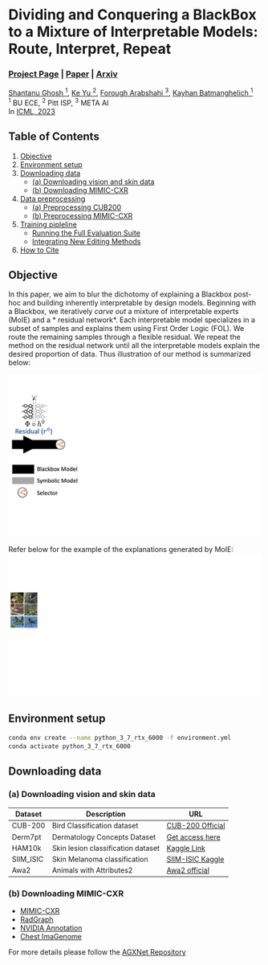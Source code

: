 # Dividing and Conquering a BlackBox to a Mixture of Interpretable Models: Route, Interpret, Repeat #

### [Project Page]() | [Paper]() | [Arxiv](https://arxiv.org/pdf/2302.10289.pdf)

[Shantanu Ghosh <sup>1</sup>](https://shantanu48114860.github.io/),
[Ke Yu <sup>2</sup>](https://gatechke.github.io/),
[Forough Arabshahi <sup>3</sup>](https://forougha.github.io/),
[Kayhan Batmanghelich <sup>1</sup>](https://www.batman-lab.com/)
<br/>
<sup>1</sup> BU ECE, <sup>2</sup> Pitt ISP, <sup>3</sup> META AI <br/>
In [ICML, 2023](https://icml.cc/Conferences/2023/Dates) <br/>

## Table of Contents

1. [Objective](#objective)
2. [Environment setup](#environment-setup)
3. [Downloading data](#downloading-data)
    * [(a) Downloading vision and skin data](#a-downloading-vision-and-skin-data)
    * [(b) Downloading MIMIC-CXR](#b-downloading-mimic-cxr)
4. [Data preprocessing](#data-preprocessing)
    * [(a) Preprocessing CUB200](#preprocessing-cub200)
    * [(b) Preprocessing MIMIC-CXR](#preprocessing-mimic-cxr)
5. [Training pipleline](#training-pipleline)
    * [Running the Full Evaluation Suite](#running-the-full-evaluation-suite)
    * [Integrating New Editing Methods](#integrating-new-editing-methods)
6. [How to Cite](#how-to-cite)

## Objective

In this paper, we aim to blur the dichotomy of explaining a Blackbox post-hoc and building inherently interpretable by
design models. Beginning with a Blackbox, we iteratively *carve out* a mixture of interpretable experts (MoIE) and a *
residual network*. Each interpretable model specializes in a subset of samples and explains them using First Order
Logic (FOL). We route the remaining samples through a flexible residual. We repeat the method on the residual network
until all the interpretable models explain the desired proportion of data. Thus illustration of our method is summarized
below:

<img src='images/method.gif'><br/>

Refer below for the example of the explanations generated by MoIE:
<img src='images/cub-mimic.gif'><br/>

## Environment setup

```bash
conda env create --name python_3_7_rtx_6000 -f environment.yml
conda activate python_3_7_rtx_6000
```

## Downloading data

### (a) Downloading vision and skin data

| Dataset   | Description                        | URL                                                                                 |
|-----------|------------------------------------|-------------------------------------------------------------------------------------|
| CUB-200   | Bird Classification dataset        | [CUB-200 Official](https://www.vision.caltech.edu/datasets/cub_200_2011/)           |
| Derm7pt   | Dermatology Concepts Dataset       | [Get access here](https://derm.cs.sfu.ca/Welcome.html)                              |
| HAM10k    | Skin lesion classification dataset | [Kaggle Link](https://www.kaggle.com/kmader/skin-cancer-mnist-ham10000)             |
| SIIM_ISIC | Skin Melanoma classification       | [SIIM-ISIC Kaggle](https://www.kaggle.com/c/siim-isic-melanoma-classification/data) |
| Awa2      | Animals with Attributes2           | [Awa2 official](https://cvml.ista.ac.at/AwA2/)                                      |

### (b) Downloading MIMIC-CXR
- [MIMIC-CXR](https://physionet.org/content/mimic-cxr-jpg/2.0.0/)
- [RadGraph](https://physionet.org/content/radgraph/1.0.0/)
- [NVIDIA Annotation](https://github.com/leotam/MIMIC-CXR-annotations)
- [Chest ImaGenome](https://physionet.org/content/chest-imagenome/1.0.0/)

For more details please follow the [AGXNet Repository](https://github.com/batmanlab/AGXNet)